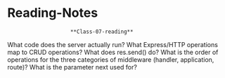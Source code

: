 # Reading-Notes

                        **Class-07-reading**
What code does the server actually run?
What Express/HTTP operations map to CRUD operations?
What does res.send() do?
What is the order of operations for the three categories of middleware (handler, application, route)?
What is the parameter next used for?
